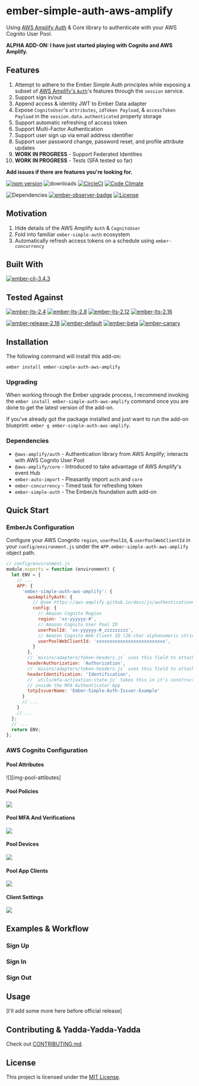 ember-simple-auth-aws-amplify
==============================================================================

Using [AWS Amplify Auth](https://aws-amplify.github.io/docs/js/authentication) & Core 
library to authenticate with your AWS Cognito User Pool.

**ALPHA ADD-ON: I have just started playing with Cognito and AWS Amplify.**

Features
------------------------------------------------------------------------------

1. Attempt to adhere to the Ember Simple Auth principles while exposing a subset 
of [AWS Amplify's `Auth`](https://aws-amplify.github.io/amplify-js/api/classes/authclass.html)'s features 
through the `session` service.
1. Support sign in/out
1. Append access & identity JWT to Ember Data adapter
1. Expose `CognitoUser`'s `attributes`, `idToken Payload`, & `accessToken Payload` 
in the `session.data.authenticated` property storage 
1. Support automatic refreshing of access token
1. Support Multi-Factor Authentication
1. Support user sign up via email address identifier
1. Support user password change, password reset, and profile attribute updates
1. **WORK IN PROGRESS** - Support Federated Identities
1. **WORK IN PROGRESS** - Tests (SFA tested so far)

**Add issues if there are features you're looking for.**

[![npm version](http://badge.fury.io/js/ember-simple-auth-aws-amplify.svg)](http://badge.fury.io/js/ember-simple-auth-aws-amplify) ![downloads](http://img.shields.io/npm/dy/ember-simple-auth-aws-amplify.svg) [![CircleCI](http://circleci.com/gh/cybertooth-io/ember-simple-auth-aws-amplify.svg?style=shield)](http://circleci.com/gh/cybertooth-io/ember-simple-auth-aws-amplify) [![Code Climate](http://codeclimate.com/github/cybertooth-io/ember-simple-auth-aws-amplify/badges/gpa.svg)](http://codeclimate.com/github/cybertooth-io/ember-simple-auth-aws-amplify) 

![Dependencies](http://david-dm.org/cybertooth-io/ember-simple-auth-aws-amplify.svg) [![ember-observer-badge](http://emberobserver.com/badges/ember-simple-auth-aws-amplify.svg)](http://emberobserver.com/addons/ember-simple-auth-aws-amplify) [![License](http://img.shields.io/npm/l/ember-simple-auth-aws-amplify.svg)](LICENSE.md)

Motivation
------------------------------------------------------------------------------

1. Hide details of the AWS Amplify `Auth` & `CognitoUser`
1. Fold into familiar `ember-simple-auth` ecosystem
1. Automatically refresh access tokens on a schedule using `ember-concurrency`

Built With
------------------------------------------------------------------------------

[![ember-cli-3.4.3](https://img.shields.io/badge/ember--cli-3.4.3-brightgreen.svg)](https://circleci.com/gh/cybertooth-io/ember-simple-auth-aws-amplify)

Tested Against
------------------------------------------------------------------------------

[![ember-lts-2.4](https://img.shields.io/badge/ember--try-ember--lts--2.4-brightgreen.svg)](https://circleci.com/gh/cybertooth-io/ember-simple-auth-aws-amplify)
[![ember-lts-2.8](https://img.shields.io/badge/ember--try-ember--lts--2.8-brightgreen.svg)](https://circleci.com/gh/cybertooth-io/ember-simple-auth-aws-amplify)
[![ember-lts-2.12](https://img.shields.io/badge/ember--try-ember--lts--2.12-brightgreen.svg)](https://circleci.com/gh/cybertooth-io/ember-simple-auth-aws-amplify)
[![ember-lts-2.16](https://img.shields.io/badge/ember--try-ember--lts--2.16-brightgreen.svg)](https://circleci.com/gh/cybertooth-io/ember-simple-auth-aws-amplify)

[![ember-release-2.18](https://img.shields.io/badge/ember--try-ember--release--2.18-brightgreen.svg)](https://circleci.com/gh/cybertooth-io/ember-simple-auth-aws-amplify)
[![ember-default](https://img.shields.io/badge/ember--try-ember--default-brightgreen.svg)](https://circleci.com/gh/cybertooth-io/ember-simple-auth-aws-amplify)
[![ember-beta](https://img.shields.io/badge/ember--try-ember--beta-brightgreen.svg)](https://circleci.com/gh/cybertooth-io/ember-simple-auth-aws-amplify)
[![ember-canary](https://img.shields.io/badge/ember--try-ember--canary-brightgreen.svg)](https://circleci.com/gh/cybertooth-io/ember-simple-auth-aws-amplify)


Installation
------------------------------------------------------------------------------

The following command will install this add-on:

```
ember install ember-simple-auth-aws-amplify
```

### Upgrading

When working through the Ember upgrade process, I recommend
invoking the `ember install ember-simple-auth-aws-amplify` command once 
you are done to get the latest version of the add-on.

If you've already got the package installed and just want to run the
add-on blueprint: `ember g ember-simple-auth-aws-amplify`.

### Dependencies

* `@aws-amplify/auth` - Authentication library from AWS Amplify; interacts with AWS Cognito User Pool 
* `@aws-amplify/core` - Introduced to take advantage of AWS Amplify's event Hub
* `ember-auto-import` - Pleasantly import `auth` and `core`
* `ember-concurrency` - Timed task for refreshing token
* `ember-simple-auth` - The EmberJs foundation auth add-on 

Quick Start
------------------------------------------------------------------------------

### EmberJs Configuration

Configure your AWS Congnito `region`, `userPoolId`, & `userPoolWebClientId` in your `config/environment.js`
under the `APP.ember-simple-auth-aws-amplify` object path.

```javascript
// config/environment.js
module.exports = function (environment) {
  let ENV = {
    // ...
    APP: {
      'ember-simple-auth-aws-amplify': {
        awsAmplifyAuth: {
          // @see https://aws-amplify.github.io/docs/js/authentication#manual-setup
          config: {
            // Amazon Cognito Region
            region: 'xx-yyyyyy-#',
            // Amazon Cognito User Pool ID
            userPoolId: 'xx-yyyyyy-#_zzzzzzzzz',
            // Amazon Cognito Web Client ID (26-char alphanumeric string)
            userPoolWebClientId: 'xxxxxxxxxxxxxxxxxxxxxxxxxx',
          }
        },
        // `mixins/adapters/token-headers.js` uses this field to attach your ACCESS token to your Ember-Data requests
        headerAuthorization: 'Authorization',
        // `mixins/adapters/token-headers.js` uses this field to attach your ID token to your Ember-Data requests
        headerIdentification: 'Identification',
        // `utils/mfa-activation-state.js` takes this in it's constructor and uses it when naming your app 
        // inside the MFA Authenticator App
        totpIssuerName: 'Ember-Simple-Auth-Issuer-Example'
      }
      // ...
    }
    // ...
  };
  // ...
  return ENV;
};
```

### AWS Cognito Configuration

#### Pool Attributes

![][img-pool-attibutes]

#### Pool Policies

![][img-pool-policies]

#### Pool MFA And Verifications

![][img-pool-mfa]

#### Pool Devices

![][img-pool-devices]

#### Pool App Clients

![][img-pool-clients]

#### Client Settings

![][img-app-settings]

Examples & Workflow
------------------------------------------------------------------------------

### Sign Up

### Sign In

### Sign Out

Usage
------------------------------------------------------------------------------

[I'll add some more here before official release]

Contributing & Yadda-Yadda-Yadda
------------------------------------------------------------------------------

Check out [CONTRIBUTING.md](CONTRIBUTING.md).

License
------------------------------------------------------------------------------

This project is licensed under the [MIT License](LICENSE.md).

[img-app-settings]: ./user-pool-app-settings.jpg
[img-pool-attributes]: ./user-pool-general-attributes.jpg
[img-pool-clients]: ./user-pool-general-clients.jpg
[img-pool-devices]: ./user-pool-general-devices.jpg
[img-pool-mfa]: ./user-pool-general-mfa.jpg
[img-pool-policies]: ./user-pool-general-policies.jpg
